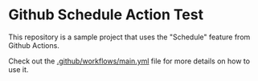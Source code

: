 # Github Schedule Action Test

This repository is a sample project that uses the "Schedule" feature from Github Actions.

Check out the [.github/workflows/main.yml](.github/workflows/main.yml) file for more details on how to use it.
